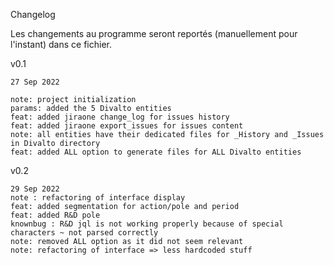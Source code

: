 Changelog

Les changements au programme seront reportés (manuellement pour l'instant) dans ce fichier.

v0.1

    27 Sep 2022

    note: project initialization
    params: added the 5 Divalto entities
    feat: added jiraone change_log for issues history 
    feat: added jiraone export_issues for issues content
    note: all entities have their dedicated files for _History and _Issues in Divalto directory
    feat: added ALL option to generate files for ALL Divalto entities

v0.2

    29 Sep 2022
    note : refactoring of interface display
    feat: added segmentation for action/pole and period
    feat: added R&D pole
    knownbug : R&D jql is not working properly because of special characters ~ not parsed correctly
    note: removed ALL option as it did not seem relevant
    note: refactoring of interface => less hardcoded stuff
